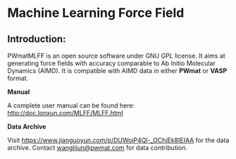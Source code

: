 # Machine Learning Force Field

## Introduction:

PWmatMLFF is an open source software under GNU GPL license. It aims at generating force fields with accuracy comparable to Ab Initio Molecular Dynamics (AIMD). It is compatible with AIMD data in either **PWmat** or **VASP** format. 

**Manual**

A complete user manual can be found here: http://doc.lonxun.com/MLFF/MLFF.html

**Data Archive**

Visit https://www.jianguoyun.com/p/DUWoiP4Ql-_OChiEk8IEIAA for the data archive. Contact wanglijun@pwmat.com for data contribution. 
